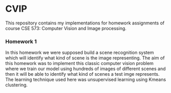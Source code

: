 # CVIP
This repository contains my implementations for homework assignments of course CSE 573: Computer Vision and Image processing.
<h3>Homework 1</h3>
In this homework we were supposed build a scene recognition system which will identify what kind of scene is the image representing.
The aim of this homework was to implement this classic computer vision problem where we train our model using hundreds of images of different scenes
and then it will be able to identify what kind of scenes a test imge represents. The learning technique used here was unsupervised learning using Kmeans clustering.
